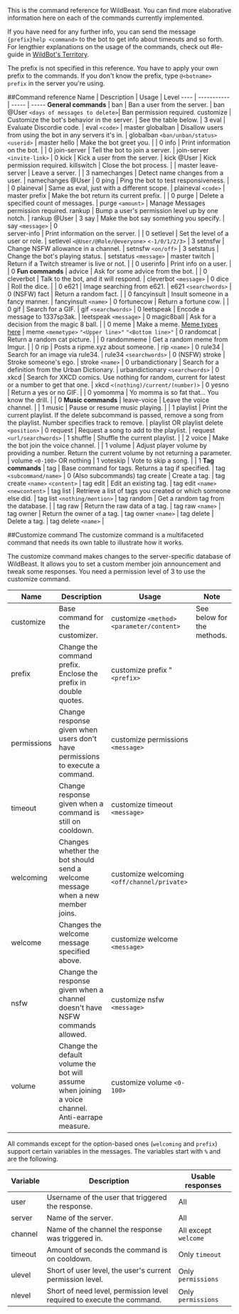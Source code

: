 This is the command reference for WildBeast. You can find more elaborative information here on each of the commands currently implemented.
  
If you have need for any further info, you can send the message `{prefix}help <command>` to the bot to get info about timeouts and so forth. For lengthier explanations on the usage of the commands, check out #le-guide in [WildBot's Territory](https://discord.gg/0cFoiR5QVh5LZlQO).
  
The prefix is not specified in this reference. You have to apply your own prefix to the commands. If you don't know the prefix, type `@<botname> prefix` in the server you're using.
  
##Command reference
Name | Description | Usage | Level 
---- | ----------- | ----- | ----- 
**General commands** |
ban | Ban a user from the server. | ban @User `<days of messages to delete>`| Ban permission required. 
customize | Customize the bot's behavior in the server. | See the table below. | 3 
eval | Evaluate Discordie code. | eval `<code>` | master 
globalban | Disallow users from using the bot in any servers it's in. | globalban `<ban/unban/status>` `<userid>` | master 
hello | Make the bot greet you. |  | 0 
info | Print information on the bot. |  | 0 
join-server | Tell the bot to join a server. | join-server `<invite-link>` | 0 
kick | Kick a user from the server. | kick @User | Kick permission required.
killswitch | Close the bot process. |  | master 
leave-server | Leave a server. |  | 3 
namechanges | Detect name changes from a user. | namechanges @User | 0 
ping | Ping the bot to test responsiveness. |  | 0 
plaineval | Same as eval, just with a different scope. | plaineval `<code>` | master 
prefix | Make the bot return its current prefix. |  | 0 
purge | Delete a specified count of messages. | purge `<amount>` | Manage Messages permission required. 
rankup | Bump a user's permission level up by one notch. | rankup @User | 3 
say | Make the bot say something you specify. | say `<message>` | 0  
server-info | Print information on the server. |  | 0 
setlevel | Set the level of a user or role. | setlevel `<@User/@Role/@everyone>` `<-1/0/1/2/3>` | 3 
setnsfw | Change NSFW allowance in a channel. | setnsfw `<on/off>` | 3 
setstatus | Change the bot's playing status. | setstatus `<message>` | master 
twitch | Return if a Twitch streamer is live or not. |  | 0 
userinfo | Print info on a user. |  | 0 
**Fun commands** | 
advice | Ask for some advice from the bot. |  | 0 
cleverbot | Talk to the bot, and it will respond. | cleverbot `<message>` | 0 
dice | Roll the dice. |  | 0 
e621 | Image searching from e621. | e621 `<searchwords>` | 0 (NSFW)
fact | Return a random fact. |  | 0 
fancyinsult | Insult someone in a fancy manner. | fancyinsult `<name>` | 0 
fortunecow | Return a fortune cow. |  | 0 
gif | Search for a GIF. | gif `<searchwords>` | 0 
leetspeak | Encode a message to 1337sp3ak. | leetspeak `<message>` | 0 
magic8ball | Ask for a decision from the magic 8 ball. |  | 0 
meme | Make a meme. [Meme types here](https://github.com/TheSharks/WildBeast/blob/master/runtime/commands/memes.json) | meme `<memetype>` `"<Upper line>"` `"<Bottom line>"` | 0 
randomcat | Return a random cat picture. |  | 0 
randommeme | Get a random meme from Imgur. |  | 0 
rip | Posts a ripme.xyz about someone. | rip `<name>` | 0 
rule34 | Search for an image via rule34. | rule34 `<searchwords>` | 0 (NSFW)
stroke | Stroke someone's ego. | stroke `<name>` | 0 
urbandictionary | Search for a definition from the Urban Dictionary. | urbandictionary `<searchwords>` | 0 
xkcd | Search for XKCD comics. Use nothing for random, current for latest or a number to get that one. | xkcd `<(nothing)/current/(number)>` | 0
yesno | Return a yes or no GIF. |  | 0 
yomomma | Yo momma is so fat that... You know the drill. |  | 0 
**Music commands** | 
leave-voice | Leave the voice channel. |  | 1 
music | Pause or resume music playing. |  | 1 
playlist | Print the current playlist. If the delete subcommand is passed, remove a song from the playlist. Number specifies track to remove. | playlist OR playlist delete `<position>` | 0 
request | Request a song to add to the playlist. | request `<url/searchwords>` | 1 
shuffle | Shuffle the current playlist. |  | 2 
voice | Make the bot join the voice channel. |  | 1 
volume | Adjust player volume by providing a number. Return the current volume by not returning a parameter. | volume `<0-100>` OR nothing | 1 
voteskip | Vote to skip a song. |  | 1 
**Tag commands** | 
tag | Base command for tags. Returns a tag if specified. | tag `<subcommand/name>` | 0 (Also subcommands)
tag create | Create a tag. | tag create `<name>` `<content>` | 
tag edit | Edit an existing tag. | tag edit `<name>` `<newcontent>` | 
tag list | Retrieve a list of tags you created or which someone else did. | tag list `<nothing/mention>` | 
tag random | Get a random tag from the database. |  | 
tag raw | Return the raw data of a tag. | tag raw `<name>` | 
tag owner | Return the owner of a tag. | tag owner `<name>` | 
tag delete | Delete a tag. | tag delete `<name>` | 

##Customize command
The customize command is a multifaceted command that needs its own table to illustrate how it works.
  
The customize command makes changes to the server-specific database of WildBeast. It allows you to set a custom member join announcement and tweak some responses. You need a permission level of 3 to use the customize command.   

Name | Description | Usage | Note 
---- | ----------- | ----- | ----- 
customize | Base command for the customizer. | customize `<method>` `<parameter/content>` | See below for the methods.
prefix | Change the command prefix. Enclose the prefix in double quotes. | customize prefix "`<prefix>` | 
permissions | Change response given when users don't have permissions to execute a command. | customize permissions `<message>` | 
timeout | Change response given when a command is still on cooldown. | customize timeout `<message>` | 
welcoming| Changes whether the bot should send a welcome message when a new member joins. | customize welcoming `<off/channel/private>` | 
welcome | Changes the welcome message specified above. | customize welcome `<message>` | 
nsfw | Change the response given when a channel doesn't have NSFW commands allowed. | customize nsfw `<message>` | 
volume | Change the default volume the bot will assume when joining a voice channel. Anti-earrape measure. | customize volume `<0-100>` | 

All commands except for the option-based ones (`welcoming` and `prefix`) support certain variables in the messages. The variables start with `%` and are the following.

Variable | Description | Usable responses 
-------- | ----------- | ---------------- 
user | Username of the user that triggered the response. | All | 
server | Name of the server. | All | 
channel | Name of the channel the response was triggered in. | All except `welcome` | 
timeout | Amount of seconds the command is on cooldown. | Only `timeout` | 
ulevel | Short of user level, the user's current permission level. | Only `permissions` | 
nlevel | Short of need level, permission level required to execute the command. | Only `permissions` | 
